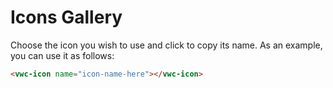 # Icons Gallery

Choose the icon you wish to use and click to copy its name. 
As an example, you can use it as follows:

```html
<vwc-icon name="icon-name-here"></vwc-icon>
```

<link rel="stylesheet" href="../../assets/styles/icons-gallery.css">

<vivid-icons-gallery></vivid-icons-gallery>

<script type="module" src="../../assets/scripts/icons-gallery.js"></script>

